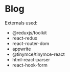 # Blog

Externals used:

- @reduxjs/toolkit 
- react-redux 
- react-router-dom 
- appwrite 
- @tinymce/tinymce-react 
- html-react-parser 
- react-hook-form

